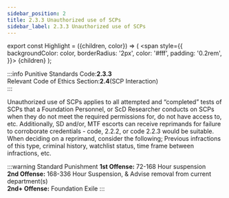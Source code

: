 ```yaml
---
sidebar_position: 2
title: 2.3.3 Unauthorized use of SCPs
sidebar_label: 2.3.3 Unauthorized use of SCPs
---
```


export const Highlight = ({children, color}) => (
<span
style={{
      backgroundColor: color,
      borderRadius: '2px',
      color: '#fff',
      padding: '0.2rem',
    }}>
{children}
</span>
);

:::info
Punitive Standards Code:<Highlight color="#E46C07">**2.3.3**</Highlight> <br />
Relevant Code of Ethics Section:<Highlight color="#18A304">**2.4**</Highlight>(SCP Interaction) <br />
:::

Unauthorized use of SCPs applies to all attempted and “completed” tests of SCPs that a Foundation Personnel, or ScD Researcher conducts on SCPs when they do not meet the required permissions for, do not have access to, etc. Additionally, SD and/or, MTF escorts can receive reprimands for failure to corroborate credentials - code, 2.2.2, or code 2.2.3 would be suitable. When deciding on a reprimand, consider the following; Previous infractions of this type, criminal history, watchlist status, time frame between infractions, etc. 

:::warning Standard Punishment
**1st Offense:** 72-168 Hour suspension <br />
**2nd Offense:** 168-336 Hour Suspension, & Advise removal from current department(s) <br />
**2nd+ Offense:** Foundation Exile
:::